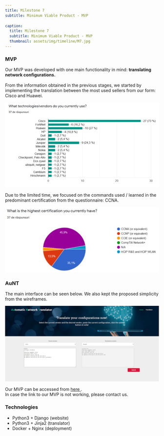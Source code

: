 ```yaml
---
title: Milestone 7
subtitle: Minimum Viable Product - MVP

caption:
  title: Milestone 7
  subtitle: Minimum Viable Product - MVP
  thumbnail: assets/img/timeline/M7.jpg
---
```


### MVP 

Our MVP was developed with one main functionality in mind: <b>translating network configurations. </b>
<br> <br>
From the information obtained in the previous stages, we started by implementing the translation between the most used sellers from our form: Cisco and Huawei.


<div class="container-fluid">
  <img class="img-fluid" width="600px" src="assets/img/M7/M7_1.JPG"/>
</div>

Due to the limited time, we focused on the commands used / learned in the predominant certification from the questionnaire: CCNA.

<div class="container-fluid">
  <img class="img-fluid" width="600px" src="assets/img/M7/M7_2.JPG"/>
</div>

### AuNT

The main interface can be seen below. We also kept the proposed simplicity from the wireframes.


<div class="container-fluid">
  <img class="img-fluid" width="900px" src="assets/img/M7/M7_3.JPG"/>
</div>

Our MVP can be accessed from <a href = "https://dss.vladnastase.tech/" target="_blank"> here </a>.
<br>
In case the link to our MVP is not working, please contact us.  

### Technologies


* Python3 + Django (website)
* Python3 + Jinja2 (translator)
* Docker + Nginx  (deployment)




 